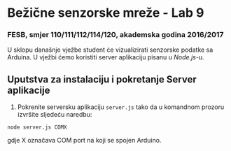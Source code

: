 # Bežične senzorske mreže - Lab 9

### FESB, smjer 110/111/112/114/120, akademska godina 2016/2017

U sklopu današnje vježbe student će vizualizirati senzorske podatke sa Arduina. U vježbi ćemo koristiti server aplikaciju pisanu u *Node.js*-u.

## Uputstva za instalaciju i pokretanje Server aplikacije

1. Pokrenite serversku aplikaciju ```server.js``` tako da u komandnom prozoru izvršite sljedeću naredbu:

```
node server.js COMX
```
gdje X označava COM port na koji se spojen Arduino.
